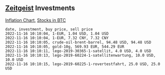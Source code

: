 ## [Zeitgeist](index.html) Investments

[Inflation Chart](https://inflationchart.com),
[Stocks in BTC](https://stonksinbtc.xyz/)

```
date, investment, buy price, sell price
2022-11-16 10:10:04, 1-EUR, 1.04 USD, 1.04 USD
2022-11-16 10:10:04, 1-EUR, 7.32 CNY, 7.32 CNY
2022-11-16 10:10:05, crude-oil-brent-barrel, 94.48 USD, 94.48 USD
2022-11-16 10:10:05, gold-10g, 569.93 EUR, 544.29 EUR
2022-11-16 10:10:11, lego-2019-30365-1-satellit, 4.0 USD, 4.0 USD
2022-11-16 10:10:13, lego-2019-60224-1-satellitenwartung, 10.0 USD, 10.0 USD
2022-11-16 10:10:15, lego-2019-60225-1-rovertestfahrt, 25.0 USD, 25.0 USD
```
